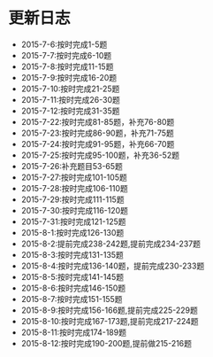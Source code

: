 # 更新日志

* 2015-7-6:按时完成1-5题  
* 2015-7-7:按时完成6-10题  
* 2015-7-8:按时完成11-15题  
* 2015-7-9:按时完成16-20题  
* 2015-7-10:按时完成21-25题  
* 2015-7-11:按时完成26-30题  
* 2015-7-12:按时完成31-35题  
* 2015-7-22:按时完成81-85题，补充76-80题  
* 2015-7-23:按时完成86-90题，补充71-75题  
* 2015-7-24:按时完成91-95题，补充66-70题  
* 2015-7-25:按时完成95-100题，补充36-52题  
* 2015-7-26:补充题目53-65题  
* 2015-7-27:按时完成101-105题  
* 2015-7-28:按时完成106-110题  
* 2015-7-29:按时完成111-115题  
* 2015-7-30:按时完成116-120题  
* 2015-7-31:按时完成121-125题  
* 2015-8-1:按时完成126-130题  
* 2015-8-2:提前完成238-242题,提前完成234-237题  
* 2015-8-3:按时完成131-135题  
* 2015-8-4:按时完成136-140题，提前完成230-233题  
* 2015-8-5:按时完成141-145题  
* 2015-8-6:按时完成146-150题  
* 2015-8-7:按时完成151-155题  
* 2015-8-9:按时完成156-166题,提前完成225-229题  
* 2015-8-10:按时完成167-173题,提前完成217-224题  
* 2015-8-11:按时完成174-189题  
* 2015-8-12:按时完成190-200题,提前做215-216题  
